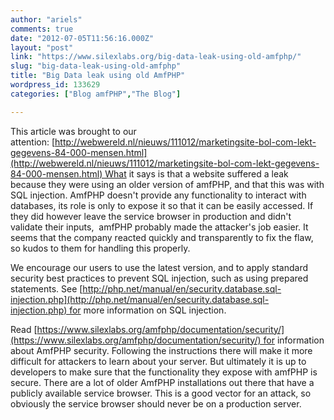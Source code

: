 ```yaml
---
author: "ariels"
comments: true
date: "2012-07-05T11:56:16.000Z"
layout: "post"
link: "https://www.silexlabs.org/big-data-leak-using-old-amfphp/"
slug: "big-data-leak-using-old-amfphp"
title: "Big Data leak using old AmfPHP"
wordpress_id: 133629
categories: ["Blog amfPHP","The Blog"]

---
```

This article was brought to our attention: [http://webwereld.nl/nieuws/111012/marketingsite-bol-com-lekt-gegevens-84-000-mensen.html](http://webwereld.nl/nieuws/111012/marketingsite-bol-com-lekt-gegevens-84-000-mensen.html) What it says is that a website suffered a leak because they were using an older version of amfPHP, and that this was with SQL injection. AmfPHP doesn't provide any functionality to interact with databases, its role is only to expose it so that it can be easily accessed. If they did however leave the service browser in production and didn't validate their inputs,  amfPHP probably made the attacker's job easier. It seems that the company reacted quickly and transparently to fix the flaw, so kudos to them for handling this properly.

We encourage our users to use the latest version, and to apply standard security best practices to prevent SQL injection, such as using prepared statements. See [http://php.net/manual/en/security.database.sql-injection.php](http://php.net/manual/en/security.database.sql-injection.php) for more information on SQL injection.

Read [https://www.silexlabs.org/amfphp/documentation/security/](https://www.silexlabs.org/amfphp/documentation/security/) for information about AmfPHP security. Following the instructions there will make it more difficult for attackers to learn about your server. But ultimately it is up to developers to make sure that the functionality they expose with amfPHP is secure. There are a lot of older AmfPHP installations out there that have a publicly available service browser. This is a good vector for an attack, so obviously the service browser should never be on a production server.

